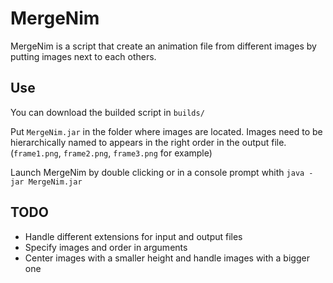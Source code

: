 MergeNim
===
MergeNim is a script that create an animation file from different images by putting images next to each others.

## Use
You can download the builded script in `builds/`

Put `MergeNim.jar` in the folder where images are located.
Images need to be hierarchically named to appears in the right order in the output file. (`frame1.png`, `frame2.png`, `frame3.png` for example)

Launch MergeNim by double clicking or in a console prompt whith `java -jar MergeNim.jar`

## TODO
* Handle different extensions for input and output files
* Specify images and order in arguments
* Center images with a smaller height and handle images with a bigger one
